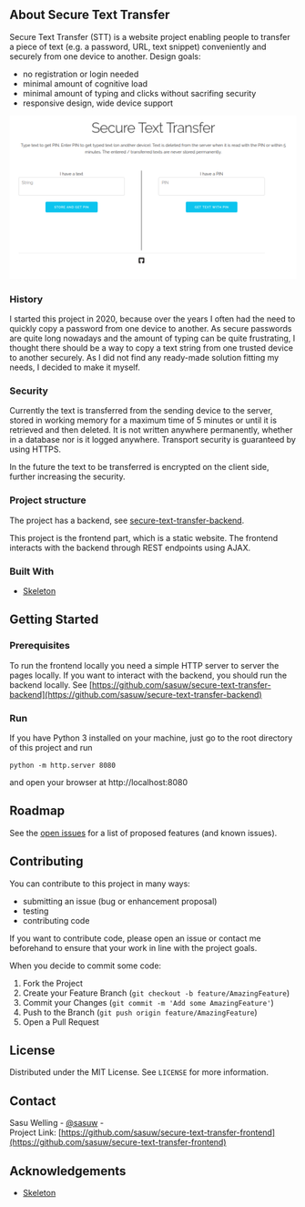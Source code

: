 <!-- ABOUT THE PROJECT -->
## About Secure Text Transfer

Secure Text Transfer (STT) is a website project enabling people to transfer a piece of text (e.g. a password, URL, text snippet) conveniently and securely from one device to another. Design goals:

  * no registration or login needed
  * minimal amount of cognitive load
  * minimal amount of typing and clicks without sacrifing security
  * responsive design, wide device support

[![STT Screenshot](https://github.com/sasuw/secure-text-transfer-backend/blob/master/images/stt-fronpage-screenshot-2020-08-30.png?raw=true)](https://stt.sasu.net)

### History

I started this project in 2020, because over the years I often had the need to quickly copy a password from one device to another. As secure passwords are quite long nowadays and the amount of typing can be quite frustrating, I thought there should be a way to copy a text string from one trusted device to another securely. As I did not find any ready-made solution fitting my needs, I decided to make it myself.

### Security

Currently the text is transferred from the sending device to the server, stored in working memory for a maximum time of 5 minutes or until it is retrieved and then deleted. It is not written anywhere permanently, whether in a database nor is it logged anywhere. Transport security is guaranteed by using HTTPS.

In the future the text to be transferred is encrypted on the client side, further increasing the security.

### Project structure

The project has a backend, see [secure-text-transfer-backend](https://github.com/sasuw/secure-text-transfer-backend). 

This project is the frontend part, which is a static website. The frontend interacts with the backend through REST endpoints using AJAX.

### Built With

* [Skeleton](http://getskeleton.com/)

<!-- GETTING STARTED -->
## Getting Started

### Prerequisites

To run the frontend locally you need a simple HTTP server to server the pages locally. If you want to interact with the backend, you should run the backend locally. See [https://github.com/sasuw/secure-text-transfer-backend](https://github.com/sasuw/secure-text-transfer-backend)

### Run

If you have Python 3 installed on your machine, just go to the root directory of this project and run

    python -m http.server 8080

and open your browser at http://localhost:8080


<!-- ROADMAP -->
## Roadmap

See the [open issues](https://github.com/sasuw/secure-text-transfer-frontend/issues) for a list of proposed features (and known issues).

<!-- CONTRIBUTING -->
## Contributing

You can contribute to this project in many ways:

  * submitting an issue (bug or enhancement proposal) 
  * testing
  * contributing code

If you want to contribute code, please open an issue or contact me beforehand to ensure that your work in line with the project goals.

When you decide to commit some code:

1. Fork the Project
2. Create your Feature Branch (`git checkout -b feature/AmazingFeature`)
3. Commit your Changes (`git commit -m 'Add some AmazingFeature'`)
4. Push to the Branch (`git push origin feature/AmazingFeature`)
5. Open a Pull Request


<!-- LICENSE -->
## License

Distributed under the MIT License. See `LICENSE` for more information.


<!-- CONTACT -->
## Contact

Sasu Welling - [@sasuw](https://twitter.com/sasuw) -  
Project Link: [https://github.com/sasuw/secure-text-transfer-frontend](https://github.com/sasuw/secure-text-transfer-frontend)



<!-- ACKNOWLEDGEMENTS -->
## Acknowledgements
* [Skeleton](http://getskeleton.com/)